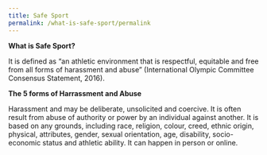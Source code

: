 ```yaml
---
title: Safe Sport
permalink: /what-is-safe-sport/permalink
---
```

**What is Safe Sport?**

It is defined as “an athletic environment that is respectful, equitable and free from all forms of harassment and abuse” (International Olympic Committee Consensus Statement, 2016). 

**The 5 forms of Harrassment and Abuse**

Harassment and may be deliberate, unsolicited and coercive. It is often result from abuse of authority or power by an individual against another. It is based on any grounds, including race, religion, colour, creed, ethnic origin, physical, attributes, gender, sexual orientation, age, disability, socio-economic status and athletic ability. It can happen in person or online. 
